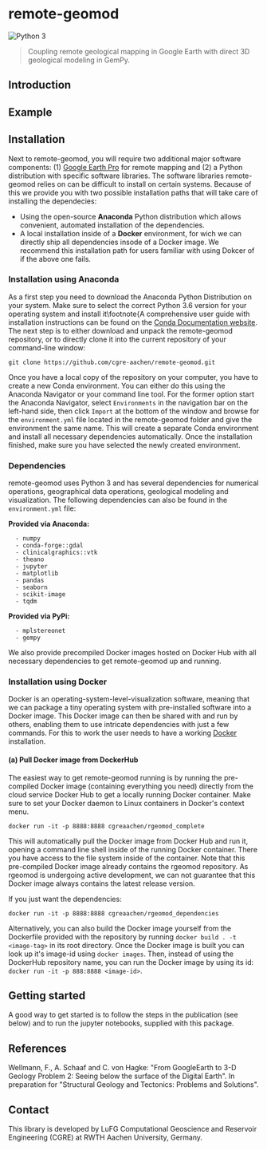 # remote-geomod

![Python 3](https://img.shields.io/badge/Python-3-blue.svg)

> Coupling remote geological mapping in Google Earth with direct 3D geological modeling 
in GemPy.

## Introduction

## Example

## Installation

Next to remote-geomod, you will require two additional major software components: (1) 
[Google Earth Pro](https://www.google.com/earth/desktop/) for remote mapping and (2) a Python 
distribution with specific software libraries. The software libraries remote-geomod relies on can be difficult to
install on certain systems. Because of this we provide you with two possible installation paths that will take care
of installing the dependecies:

 * Using the open-source **Anaconda** Python distribution which allows convenient, automated installation of the 
 dependencies. 
 * A local installation inside of a **Docker** environment, for wich we can directly ship all dependencies insode
 of a Docker image. We recommend this installation path for users familiar with using Dokcer of if the above one fails.

### Installation using Anaconda

As a first step you need to download the Anaconda Python Distribution on your system. Make sure to select the correct 
Python 3.6 version for your operating system and install it\footnote{A comprehensive user guide with installation 
instructions can be found on the [Conda Documentation website](https://conda.io/docs/user-guide/install/). The next 
step is to either download and unpack the remote-geomod repository, or to directly clone it into the current repository
 of your command-line window:
 
    git clone https://github.com/cgre-aachen/remote-geomod.git

Once you have a local copy of the repository on your computer, you have to create a new Conda environment. You can 
either do this using the Anaconda Navigator or your command line tool. For the former option start the Anaconda 
Navigator, select ``Environments`` in the navigation bar on the left-hand side, then click ``Import`` at the bottom 
of the window and browse for the ``environment.yml`` file located in the remote-geomod folder and give the 
environment the same name. This will create a separate Conda environment and install all necessary dependencies
 automatically. Once the installation finished, make sure you have selected the newly created environment.

### Dependencies

remote-geomod uses Python 3 and has several dependencies for numerical operations, geographical data operations, 
geological modeling and visualization. The following dependencies can also be found in the `environment.yml` file:

**Provided via Anaconda:**

````
  - numpy
  - conda-forge::gdal
  - clinicalgraphics::vtk
  - theano
  - jupyter
  - matplotlib
  - pandas
  - seaborn
  - scikit-image
  - tqdm
````
**Provided via PyPi:**

````
  - mplstereonet
  - gempy
````

We also provide precompiled Docker images hosted on Docker Hub with all necessary dependencies to get remote-geomod up
and running. 

### Installation using Docker

Docker is an operating-system-level-visualization software,
meaning that we can package a tiny operating system with pre-installed
software into a Docker image. This Docker image can then be shared
with and run by others, enabling them to use intricate dependencies
with just a few commands. For this to work the user needs to have a
working [Docker](https://www.docker.com/) installation.

#### (a) Pull Docker image from DockerHub

The easiest way to get remote-geomod running is by running the pre-compiled Docker image (containing everything you
need) directly from the cloud service Docker Hub to get a locally running Docker container. Make sure to set your 
Docker daemon to Linux containers in Docker's context menu.

    docker run -it -p 8888:8888 cgreaachen/rgeomod_complete
    
This will automatically pull the Docker image from Docker Hub and run it, opening a command line shell inside of the
running Docker container. There you have access to the file system inside of the container. Note that this pre-compiled
Docker image already contains the rgeomod repository. As rgeomod is undergoing active development, we can not 
guarantee that this Docker image always contains the latest release version.

If you just want the dependencies:

    docker run -it -p 8888:8888 cgreaachen/rgeomod_dependencies

Alternatively, you can also build the Docker image yourself from the Dockerfile provided with the repository by running
``docker build . -t <image-tag>`` in its root directory. Once the Docker image is built you can look up it's image-id 
using ``docker images``. Then, instead of using the DockerHub repository name, you can run the Docker image by using
its id: ``docker run -it -p 888:8888 <image-id>``.

## Getting started

A good way to get started is to follow the steps in the publication (see below) and to run the jupyter notebooks, supplied with this package.

## References

Wellmann, F., A. Schaaf and C. von Hagke: "From GoogleEarth to 3-D Geology Problem 2: Seeing below the surface of the Digital Earth". In preparation for "Structural Geology and Tectonics: Problems and Solutions".

## Contact

This library is developed by LuFG Computational Geoscience and Reservoir Engineering (CGRE) at RWTH Aachen University, Germany.
